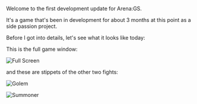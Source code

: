 Welcome to the first development update for Arena:GS. 

It's a game that's been in development for about 3 months at this point as a side passion project.

Before I got into details, let's see what it looks like today:

This is the full game window:

![Full Screen](https://chamons.github.io/ArenaGS/images/hello-world-1.jpg)

and these are stippets of the other two fights:

![Golem](https://chamons.github.io/ArenaGS/images/hello-world-2.jpg)

![Summoner](https://chamons.github.io/ArenaGS/images/hello-world-3.jpg)